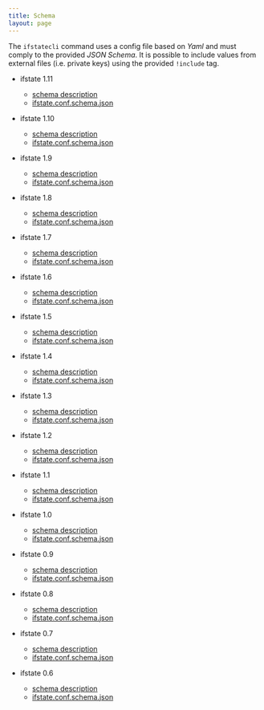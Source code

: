 ```yaml
---
title: Schema
layout: page
---
```


The `ifstatecli` command uses a config file based on *Yaml* and must comply to
the provided *JSON Schema*. It is possible to include values from external files
(i.e. private keys) using the provided `!include` tag.

- ifstate 1.11
  - [schema description](schema/1.11/)
  - [ifstate.conf.schema.json](schema/1.11/ifstate.conf.schema.json)

- ifstate 1.10
  - [schema description](schema/1.10/)
  - [ifstate.conf.schema.json](schema/1.10/ifstate.conf.schema.json)

- ifstate 1.9
  - [schema description](schema/1.9/)
  - [ifstate.conf.schema.json](schema/1.9/ifstate.conf.schema.json)

- ifstate 1.8
  - [schema description](schema/1.8/)
  - [ifstate.conf.schema.json](schema/1.8/ifstate.conf.schema.json)

- ifstate 1.7
  - [schema description](schema/1.7/)
  - [ifstate.conf.schema.json](schema/1.7/ifstate.conf.schema.json)

- ifstate 1.6
  - [schema description](schema/1.6/)
  - [ifstate.conf.schema.json](schema/1.6/ifstate.conf.schema.json)

- ifstate 1.5
  - [schema description](schema/1.5/)
  - [ifstate.conf.schema.json](schema/1.5/ifstate.conf.schema.json)

- ifstate 1.4
  - [schema description](schema/1.4/)
  - [ifstate.conf.schema.json](schema/1.4/ifstate.conf.schema.json)

- ifstate 1.3
  - [schema description](schema/1.3/)
  - [ifstate.conf.schema.json](schema/1.3/ifstate.conf.schema.json)

- ifstate 1.2
  - [schema description](schema/1.2/)
  - [ifstate.conf.schema.json](schema/1.2/ifstate.conf.schema.json)

- ifstate 1.1
  - [schema description](schema/1.1/)
  - [ifstate.conf.schema.json](schema/1.1/ifstate.conf.schema.json)

- ifstate 1.0
  - [schema description](schema/1.0/)
  - [ifstate.conf.schema.json](schema/1.0/ifstate.conf.schema.json)

- ifstate 0.9
  - [schema description](schema/0.9/)
  - [ifstate.conf.schema.json](schema/0.9/ifstate.conf.schema.json)

- ifstate 0.8
  - [schema description](schema/0.8/)
  - [ifstate.conf.schema.json](schema/0.8/ifstate.conf.schema.json)

- ifstate 0.7
  - [schema description](schema/0.7/)
  - [ifstate.conf.schema.json](schema/0.7/ifstate.conf.schema.json)

- ifstate 0.6
  - [schema description](schema/0.6/)
  - [ifstate.conf.schema.json](schema/0.6/ifstate.conf.schema.json)
